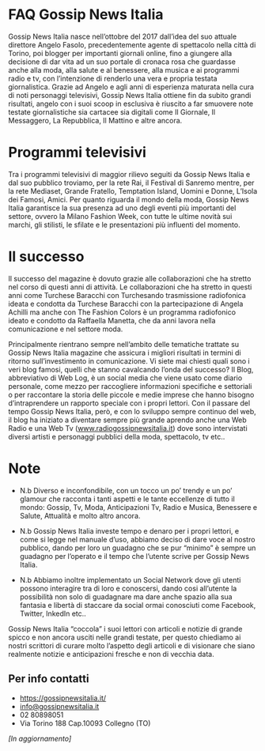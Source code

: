 # FAQ Gossip News Italia

Gossip News Italia nasce nell’ottobre del 2017 dall’idea del suo attuale direttore Angelo Fasolo, precedentemente agente di spettacolo nella città di Torino, poi blogger per importanti giornali online, fino a giungere alla decisione di dar vita ad un suo portale di cronaca rosa che guardasse anche alla moda, alla salute e al benessere, alla musica e ai programmi radio e tv, con l’intenzione di renderlo una vera e propria testata giornalistica.
Grazie ad Angelo e agli anni di esperienza maturata nella cura di noti personaggi televisivi, Gossip News Italia ottiene fin da subito grandi risultati, angelo con i suoi scoop in esclusiva è riuscito a far smuovere note testate giornalistiche sia cartacee sia digitali come Il Giornale, Il Messaggero, La Repubblica, Il Mattino e altre ancora.

# Programmi televisivi
Tra i programmi televisivi di maggior rilievo seguiti da Gossip News Italia e dal suo pubblico troviamo, per la rete Rai, il Festival di Sanremo mentre, per la rete Mediaset, Grande Fratello, Temptation Island, Uomini e Donne, L’Isola dei Famosi, Amici.
Per quanto riguarda il mondo della moda, Gossip News Italia garantisce la sua presenza ad uno degli eventi più importanti del settore, ovvero la Milano Fashion Week, con tutte le ultime novità sui marchi, gli stilisti, le sfilate e le presentazioni più influenti del momento.

# Il successo
Il successo del magazine è dovuto grazie alle collaborazioni che ha stretto nel corso di questi anni di attività.
Le collaborazioni che ha stretto in questi anni come Turchese Baracchi con Turchesando trasmissione radiofonica ideata e condotta da Turchese Baracchi con la partecipazione di Angela Achilli ma anche con The Fashion Colors è un programma radiofonico ideato e condotto da Raffaella Manetta, che da anni lavora nella comunicazione e nel settore moda.

Principalmente rientrano sempre nell’ambito delle tematiche trattate su Gossip News Italia magazine che assicura i migliori risultati in termini di ritorno sull’investimento in comunicazione.
Vi siete mai chiesti quali sono i veri blog famosi, quelli che stanno cavalcando l’onda del successo? Il Blog, abbreviativo di Web Log, è un social media che viene usato come diario personale, come mezzo per raccogliere informazioni specifiche e settoriali o per raccontare la storia delle piccole e medie imprese che hanno bisogno d’intraprendere un rapporto speciale con i propri lettori.
Con il passare del tempo Gossip News Italia, però, e con lo sviluppo sempre continuo del web, il blog ha iniziato a diventare sempre più grande aprendo anche una Web Radio e una Web Tv (www.radiogossipnewsitalia.it) dove sono intervistati diversi artisti e personaggi pubblici della moda, spettacolo, tv etc..

# Note
- N.b Diverso e inconfondibile, con un tocco un po’ trendy e un po’ glamour che racconta i tanti aspetti e le tante eccellenze di tutto il mondo: Gossip, Tv, Moda, Anticipazioni Tv, Radio e Musica, Benessere e Salute, Attualità e molto altro ancora.

- N.b Gossip News Italia investe tempo e denaro per i propri lettori, e come si legge nel manuale d’uso, abbiamo deciso di dare voce al nostro pubblico, dando per loro un guadagno che se pur “minimo” è sempre un guadagno per l’operato e il tempo che l’utente scrive per Gossip News Italia.

- N.b Abbiamo inoltre implementato un Social Network dove gli utenti possono interagire tra di loro e conoscersi, dando cosi all’utente la possibilità non solo di guadagnare ma dare anche spazio alla sua fantasia e libertà di staccare da social ormai conosciuti come Facebook, Twitter, InkedIn etc..

Gossip News Italia “coccola” i suoi lettori con articoli e notizie di grande spicco e non ancora usciti nelle grandi testate, per questo chiediamo ai nostri scrittori di curare molto l’aspetto degli articoli e di visionare che siano realmente notizie e anticipazioni fresche e non di vecchia data.

## Per info contatti
- https://gossipnewsitalia.it/
- info@gossipnewsitalia.it
- 02 80898051
- Via Torino 188 Cap.10093 Collegno (TO)

*[In aggiornamento]*
